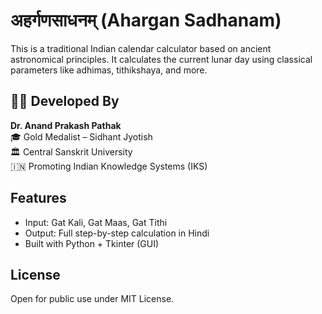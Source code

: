# अहर्गणसाधनम् (Ahargan Sadhanam)

This is a traditional Indian calendar calculator based on ancient astronomical principles. It calculates the current lunar day using classical parameters like adhimas, tithikshaya, and more.

## 👨‍💻 Developed By

**Dr. Anand Prakash Pathak**  
🎓 Gold Medalist – Sidhant Jyotish  
🏛️ Central Sanskrit University  
🇮🇳 Promoting Indian Knowledge Systems (IKS)

## Features
- Input: Gat Kali, Gat Maas, Gat Tithi
- Output: Full step-by-step calculation in Hindi
- Built with Python + Tkinter (GUI)

## License
Open for public use under MIT License.
